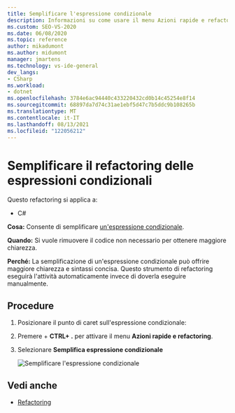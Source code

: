 ```yaml
---
title: Semplificare l'espressione condizionale
description: Informazioni su come usare il menu Azioni rapide e refactoring per semplificare un'espressione condizionale.
ms.custom: SEO-VS-2020
ms.date: 06/08/2020
ms.topic: reference
author: mikadumont
ms.author: midumont
manager: jmartens
ms.technology: vs-ide-general
dev_langs:
- CSharp
ms.workload:
- dotnet
ms.openlocfilehash: 3784e6ac94440c433220432cd0b14c45254e8f14
ms.sourcegitcommit: 68897da7d74c31ae1ebf5d47c7b5ddc9b108265b
ms.translationtype: MT
ms.contentlocale: it-IT
ms.lasthandoff: 08/13/2021
ms.locfileid: "122056212"
---
```

# <a name="simplify-conditional-expression-refactoring"></a>Semplificare il refactoring delle espressioni condizionali

Questo refactoring si applica a:

- C#

**Cosa:** Consente di semplificare [un'espressione condizionale](/dotnet/csharp/language-reference/operators/conditional-operator).

**Quando:** Si vuole rimuovere il codice non necessario per ottenere maggiore chiarezza.

**Perché:** La semplificazione di un'espressione condizionale può offrire maggiore chiarezza e sintassi concisa. Questo strumento di refactoring eseguirà l'attività automaticamente invece di doverla eseguire manualmente.

## <a name="how-to"></a>Procedure

1. Posizionare il punto di caret sull'espressione condizionale:

2. Premere  + **CTRL+ .** per attivare il menu **Azioni rapide e refactoring**.

3. Selezionare **Semplifica espressione condizionale**

    ![Semplificare l'espressione condizionale](media/simplify-conditional-expression.png)

## <a name="see-also"></a>Vedi anche

- [Refactoring](../refactoring-in-visual-studio.md)